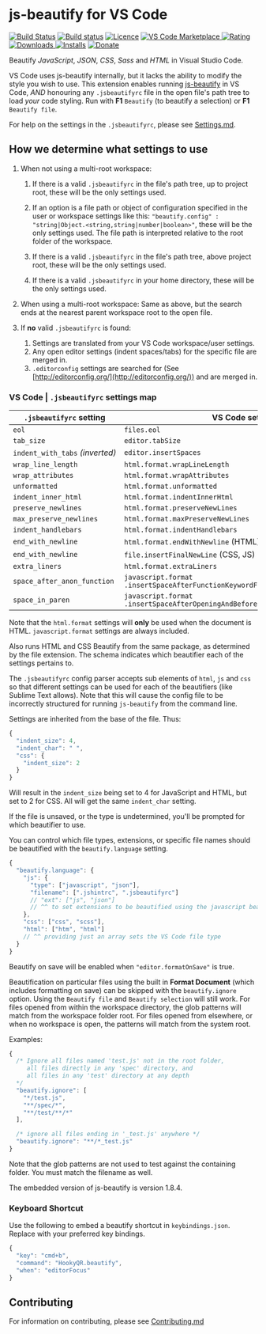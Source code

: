 # js-beautify for VS Code

[![Build Status](https://api.travis-ci.org/HookyQR/VSCodeBeautify.svg?branch=master)](https://travis-ci.org/HookyQR/VSCodeBeautify) [![Build status](https://ci.appveyor.com/api/projects/status/mu73cgat3r1t0weu/branch/master?svg=true)](https://ci.appveyor.com/project/HookyQR/vscodebeautify) [![Licence](https://img.shields.io/github/license/HookyQR/VSCodeBeautify.svg)](https://github.com/HookyQR/VSCodeBeautify)
[![VS Code Marketplace](https://vsmarketplacebadge.apphb.com/version-short/HookyQR.beautify.svg) ![Rating](https://vsmarketplacebadge.apphb.com/rating-short/HookyQR.beautify.svg) ![Downloads](https://vsmarketplacebadge.apphb.com/downloads-short/HookyQR.beautify.svg) ![Installs](https://vsmarketplacebadge.apphb.com/installs-short/HookyQR.beautify.svg)](https://marketplace.visualstudio.com/items?itemName=HookyQR.beautify)
[![Donate](https://img.shields.io/badge/donate-paypal-brightgreen.svg)](https://paypal.me/HookyQR)

Beautify *JavaScript*, *JSON*, *CSS*, *Sass* and *HTML* in Visual Studio Code.

VS Code uses js-beautify internally, but it lacks the ability to modify the style you wish to use. This extension enables running [js-beautify](http://jsbeautifier.org/) in VS Code, _AND_ honouring any `.jsbeautifyrc` file in the open file's path tree to load *your* code styling. Run with  **F1** `Beautify` (to beautify a selection) or **F1** `Beautify file`.

For help on the settings in the `.jsbeautifyrc`, please see [Settings.md](https://github.com/HookyQR/VSCodeBeautify/blob/master/Settings.md).

## How we determine what settings to use

1. When not using a multi-root workspace:
    1. If there is a valid `.jsbeautifyrc` in the file's path tree, up to project root, these will be the only settings used.
    2. If an option is a file path or object of configuration specified in the user or workspace settings like this: `"beautify.config" : "string|Object.<string,string|number|boolean>"`, these will be the only settings used. The file path is interpreted relative to the root folder of the workspace.
    3. If there is a valid `.jsbeautifyrc` in the file's path tree, above project root, these will be the only settings used.

    4. If there is a valid `.jsbeautifyrc` in your home directory, these will be the only settings used.

2. When using a multi-root workspace:
  Same as above, but the search ends at the nearest parent workspace root to the open file.

3. If **no** valid `.jsbeautifyrc` is found:
    1. Settings are translated from your VS Code workspace/user settings.
    2. Any open editor settings (indent spaces/tabs) for the specific file are merged in.
    3. `.editorconfig` settings are searched for (See [http://editorconfig.org/](http://editorconfig.org/)) and are merged in.

### VS Code | `.jsbeautifyrc` settings map

`.jsbeautifyrc` setting         | VS Code setting
---                           | ---
`eol`                           | `files.eol`
`tab_size`                      | `editor.tabSize`
`indent_with_tabs`&nbsp;_(inverted)_ | `editor.insertSpaces`
`wrap_line_length`              | `html.format.wrapLineLength`
`wrap_attributes`               | `html.format.wrapAttributes`
`unformatted`                   | `html.format.unformatted`
`indent_inner_html`             | `html.format.indentInnerHtml`
`preserve_newlines`             | `html.format.preserveNewLines`
`max_preserve_newlines`         | `html.format.maxPreserveNewLines`
`indent_handlebars`             | `html.format.indentHandlebars`
`end_with_newline`              | `html.format.endWithNewline` (HTML)
`end_with_newline`              | `file.insertFinalNewLine` (CSS, JS)
`extra_liners`                  | `html.format.extraLiners`
`space_after_anon_function` | `javascript.format`<br> `.insertSpaceAfterFunctionKeywordForAnonymousFunctions`
`space_in_paren` | `javascript.format`<br> `.insertSpaceAfterOpeningAndBeforeClosingNonemptyParenthesis`

Note that the `html.format` settings will **only** be used when the document is HTML. `javascript.format` settings are always included.

Also runs HTML and CSS Beautify from the same package, as determined by the file extension. The schema indicates which beautifier each of the settings pertains to.

The `.jsbeautifyrc` config parser accepts sub elements of `html`, `js` and `css` so that different settings can be used for each of the beautifiers (like Sublime Text allows). Note that this will cause the config file to be incorrectly structured for running `js-beautify` from the command line.

Settings are inherited from the base of the file. Thus:

```javascript
{
  "indent_size": 4,
  "indent_char": " ",
  "css": {
    "indent_size": 2
  }
}
```

Will result in the `indent_size` being set to 4 for JavaScript and HTML, but set to 2 for CSS. All will get the same `indent_char` setting.

If the file is unsaved, or the type is undetermined, you'll be prompted for which beautifier to use.

You can control which file types, extensions, or specific file names should be beautified with the `beautify.language` setting.

```javascript
{
  "beautify.language": {
    "js": {
      "type": ["javascript", "json"],
      "filename": [".jshintrc", ".jsbeautifyrc"]
      // "ext": ["js", "json"]
      // ^^ to set extensions to be beautified using the javascript beautifier
    },
    "css": ["css", "scss"],
    "html": ["htm", "html"]
    // ^^ providing just an array sets the VS Code file type
  }
}
```

Beautify on save will be enabled when `"editor.formatOnSave"` is true.

Beautification on particular files using the built in **Format Document** (which includes formatting on save) can be skipped with the `beautify.ignore` option. Using the `Beautify file` and `Beautify selection` will still work. For files opened from within the workspace directory, the glob patterns will match from the workspace folder root. For files opened from elsewhere, or when no workspace is open, the patterns will match from the system root.

Examples:

```javascript
{
  /* Ignore all files named 'test.js' not in the root folder,
     all files directly in any 'spec' directory, and
     all files in any 'test' directory at any depth
  */
  "beautify.ignore": [
    "*/test.js",
    "**/spec/*",
    "**/test/**/*"
  ],

  /* ignore all files ending in '_test.js' anywhere */
  "beautify.ignore": "**/*_test.js"
}
```

Note that the glob patterns are not used to test against the containing folder. You must match the filename as well.

The embedded version of js-beautify is version 1.8.4.

### Keyboard Shortcut

Use the following to embed a beautify shortcut in `keybindings.json`. Replace with your preferred key bindings.

```javascript
{
  "key": "cmd+b",
  "command": "HookyQR.beautify",
  "when": "editorFocus"
}
```

## Contributing

For information on contributing, please see [Contributing.md](https://github.com/HookyQR/VSCodeBeautify/blob/master/.github/CONTRIBUTING.md)
